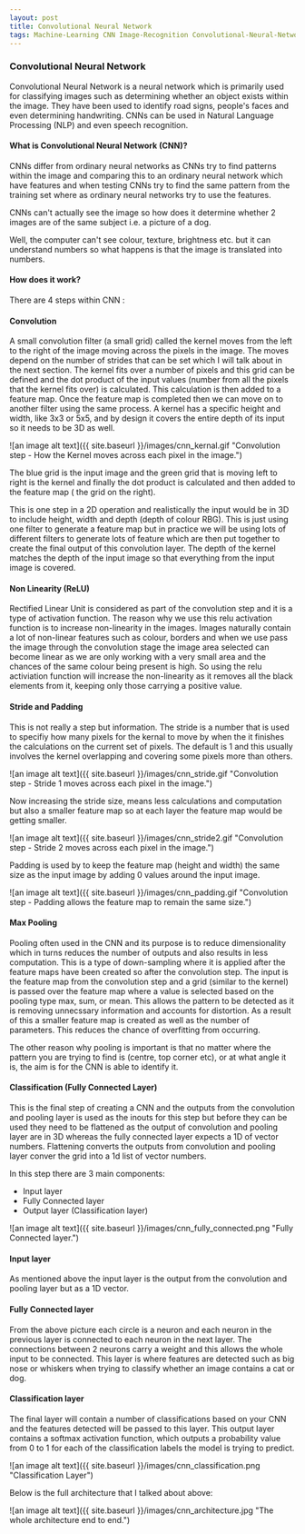 ```yaml
---
layout: post
title: Convolutional Neural Network
tags: Machine-Learning CNN Image-Recognition Convolutional-Neural-Network
---
```



### Convolutional Neural Network
Convolutional Neural Network is a neural network which is primarily used for classifying images such as determining whether an object exists within the image. They have been used to identify road signs, people's faces and even determining handwriting. CNNs can be used in Natural Language Processing (NLP) and even speech recognition. 

#### What is Convolutional Neural Network (CNN)?

CNNs differ from ordinary neural networks as CNNs try to find patterns within the image and comparing this to an ordinary neural network which have features and when testing CNNs try to find the same pattern from the training set where as ordinary neural networks try to use the features. 

CNNs can't actually see the image so how does it determine whether 2 images are of the same subject i.e. a picture of a dog.

Well, the computer can't see colour, texture, brightness etc. but it can understand numbers so what happens is that the image is translated into numbers.


#### How does it work?

There are 4 steps within CNN :


#### Convolution 

A small convolution filter (a small grid) called the kernel moves from the left to the right of the image moving across the pixels in the image. The moves depend on the number of strides that can be set which I will talk about in the next section. The kernel fits over a number of pixels and this grid can be defined and the dot product of the input values (number from all the pixels that the kernel fits over) is calculated. This calculation is then added to a feature map. Once the feature map is completed then we can move on to another filter using the same process. A kernel has a specific height and width, like 3x3 or 5x5, and by design it covers the entire depth of its input so it needs to be 3D as well.


![an image alt text]({{ site.baseurl }}/images/cnn_kernal.gif "Convolution step - How the Kernel moves across each pixel in the image.")

The blue grid is the input image and the green grid that is moving left to right is the kernel and finally the dot product is calculated and then added to the feature map ( the grid on the right). 

This is one step in a 2D operation and realistically the input would be in 3D to include height, width and depth (depth of colour RBG). This is just using one filter to generate a feature map but in practice we will be using lots of different filters to generate lots of feature which are then put together to create the final output of this convolution layer. The depth of the kernel matches the depth of the input image so that everything from the input image is covered. 



#### Non Linearity (ReLU)

Rectified Linear Unit is considered as part of the convolution step and it is a type of activation function. The reason why we use this relu activation function is to increase non-linearity in the images. Images naturally contain a lot of non-linear features such as colour, borders and when we use pass the image through the convolution stage the image area selected can become linear as we are only working with a very small area and the chances of the same colour being present is high. So using the relu activiation function will increase the non-linearity as it removes all the black elements from it, keeping only those carrying a positive value.  



#### Stride and Padding 

This is not really a step but information. The stride is a number that is used to specifiy how many pixels for the kernal to move by when the it finishes the calculations on the current set of pixels. The default is 1 and this usually involves the kernel overlapping and covering some pixels more than others. 

![an image alt text]({{ site.baseurl }}/images/cnn_stride.gif "Convolution step - Stride 1 moves across each pixel in the image.")

Now increasing the stride size, means less calculations and computation but also a smaller feature map so at each layer the feature map would be getting smaller. 

![an image alt text]({{ site.baseurl }}/images/cnn_stride2.gif "Convolution step - Stride 2 moves across each pixel in the image.")

Padding is used by to keep the feature map (height and width) the same size as the input image by adding 0 values around the input image.  

![an image alt text]({{ site.baseurl }}/images/cnn_padding.gif "Convolution step - Padding allows the feature map to remain the same size.")



#### Max Pooling 

Pooling often used in the CNN and its purpose is to reduce dimensionality which in turns reduces the number of outputs and also results in less computation. This is a type of down-sampling where it is applied after the feature maps have been created so after the convolution step. The input is the feature map from the convolution step and a grid (similar to the kernel) is passed over the feature map where a value is selected based on the pooling type max, sum, or mean. This allows the pattern to be detected as it is removing unnecssary information and accounts for distortion. As a result of this a smaller feature map is created as well as the number of parameters. This reduces the chance of overfitting from occurring.

The other reason why pooling is important is that no matter where the pattern you are trying to find is (centre, top corner etc), or at what angle it is, the aim is for the CNN is able to identify it. 



#### Classification (Fully Connected Layer)

This is the final step of creating a CNN and the outputs from the convolution and pooling layer is used as the inouts for this step but before they can be used they need to be flattened as the output of convolution and pooling layer are in 3D whereas the fully connected layer expects a 1D of vector numbers. Flattening converts the outputs from convolution and pooling layer conver the grid into a 1d list of vector numbers.  

In this step there are 3 main components:
+ Input layer 
+ Fully Connected layer
+ Output layer (Classification layer)

![an image alt text]({{ site.baseurl }}/images/cnn_fully_connected.png "Fully Connected layer.")


#### Input layer

As mentioned above the input layer is the output from the convolution and pooling layer but as a 1D vector.


#### Fully Connected layer

From the above picture each circle is a neuron and each neuron in the previous layer is connected to each neuron in the next layer. The connections between 2 neurons carry a weight and this allows the whole input to be connected. This layer is where features are detected such as big nose or whiskers when trying to classify whether an image contains a cat or dog. 


#### Classification layer

The final layer will contain a number of classifications based on your CNN and the features detected will be passed to this layer. This output layer contains a softmax activation function, which outputs a probability value from 0 to 1 for each of the classification labels the model is trying to predict.

![an image alt text]({{ site.baseurl }}/images/cnn_classification.png "Classification Layer")


Below is the full architecture that I talked about above:

![an image alt text]({{ site.baseurl }}/images/cnn_architecture.jpg "The whole architecture end to end.") 